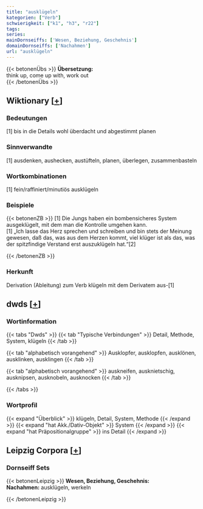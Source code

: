 ```yaml
---
title: "ausklügeln"
kategorien: ["Verb"]
schwierigkeit: ["k1", "h3", "r22"]
tags:
series:
mainDornseiffs: ['Wesen, Beziehung, Geschehnis']
domainDornseiffs: ['Nachahmen']
url: "ausklügeln"
---
```


{{< betonenÜbs >}}
**Übersetzung:**  
think up, come up with, work out  
{{< /betonenÜbs >}}

## Wiktionary [[+](https://de.wiktionary.org/wiki/ausklügeln)]

### Bedeutungen
[1] bis in die Details wohl überdacht und abgestimmt planen  

### Sinnverwandte
[1] ausdenken, aushecken, austüfteln, planen, überlegen, zusammenbasteln  

### Wortkombinationen
[1] fein/raffiniert/minutiös ausklügeln  

### Beispiele
{{< betonenZB >}}
[1] Die Jungs haben ein bombensicheres System ausgeklügelt, mit dem man die Kontrolle umgehen kann.  
[1] „Ich lasse das Herz sprechen und schreiben und bin stets der Meinung gewesen, daß das, was aus dem Herzen kommt, viel klüger ist als das, was der spitzfindige Verstand erst auszuklügeln hat.“[2]  

{{< /betonenZB >}}
### Herkunft
Derivation (Ableitung) zum Verb klügeln mit dem Derivatem aus-[1]  



## dwds [[+](https://www.dwds.de/wb/ausklügeln)]

### Wortinformation
{{< tabs "Dwds" >}}
{{< tab "Typische Verbindungen" >}}
Detail, Methode, System, klügeln
{{< /tab >}}

{{< tab "alphabetisch vorangehend" >}}
Ausklopfer, ausklopfen, ausklönen, ausklinken, ausklingen
{{< /tab >}}

{{< tab "alphabetisch vorangehend" >}}
auskneifen, ausknietschig, ausknipsen, ausknobeln, ausknocken
{{< /tab >}}

{{< /tabs >}}

### Wortprofil
{{< expand "Überblick" >}} klügeln, Detail, System, Methode {{< /expand >}}
{{< expand "hat Akk./Dativ-Objekt" >}} System {{< /expand >}}
{{< expand "hat Präpositionalgruppe" >}} ins Detail {{< /expand >}}

## Leipzig Corpora [[+](https://corpora.uni-leipzig.de/en/res?word=ausklügeln&corpusId=deu_newscrawl-public_2018)]

### Dornseiff Sets
{{< betonenLeipzig >}}
**Wesen, Beziehung, Geschehnis:**  
**Nachahmen:** ausklügeln, werkeln  

{{< /betonenLeipzig >}}
